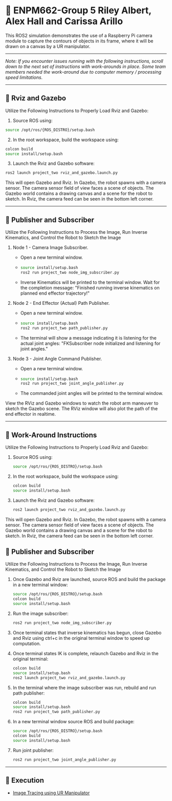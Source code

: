 # 🏫 ENPM662-Group 5 Riley Albert, Alex Hall and Carissa Arillo

This ROS2 simulation demonstrates the use of a Raspberry Pi camera module to capture the contours of objects in its frame, where it will be drawn on a canvas by a UR manipulator.

---

*Note: If you encounter issues running with the following instructions, scroll down to the next set of instructions with work-arounds in place. Some team members needed the work-around due to computer memory / processing speed limitations.*

---

##  🤖 Rviz and Gazebo

Utilize the Following Instructions to Properly Load Rviz and Gazebo:

1. Source ROS using:

```bash
source /opt/ros/{ROS_DISTRO}/setup.bash
```

2. In the root workspace, build the workspace using:

```bash
colcon build
source install/setup.bash
```

3. Launch the Rviz and Gazebo software:
   
```bash
ros2 launch project_two rviz_and_gazebo.launch.py
```

This will open Gazebo and Rviz. In Gazebo, the robot spawns with a camera sensor. The camera sensor field of view faces a scene of objects. The Gazebo world contains a drawing canvas and a scene for the robot to sketch. 
In Rviz, the camera feed can be seen in the bottom left corner.

---

## 💬 Publisher and Subscriber

Utilize the Following Instructions to Process the Image, Run Inverse Kinematics, and Control the Robot to Sketch the Image

1. Node 1 - Camera Image Subscriber. 
    - Open a new terminal window.

    - ```bash
      source install/setup.bash
      ros2 run project_two node_img_subscriber.py
      ```
      
    - Inverse Kinematics will be printed to the terminal window. Wait for the completion message: "Finished running inverse kinematics on planned end effector trajectory!"

3. Node 2 - End Effector (Actual) Path Publisher.  
    - Open a new terminal window.

    - ```bash
      source install/setup.bash 
      ros2 run project_two path_publisher.py
      ```

    - The terminal will show a message indicating it is listening for the actual joint angles: "FKSubscriber node initialized and listening for joint angles."

4. Node 3 - Joint Angle Command Publisher.
    - Open a new terminal window.

    - ```bash
      source install/setup.bash
      ros2 run project_two joint_angle_publisher.py
      ```
      
    - The commanded joint angles will be printed to the terminal window.
      
View the RViz and Gazebo windows to watch the robot arm maneuver to sketch the Gazebo scene. The RViz window will also plot the path of the end effector in realtime. 

---

## 🚨 Work-Around Instructions

Utilize the Following Instructions to Properly Load Rviz and Gazebo:

1. Source ROS using:
   
   ```bash
   source /opt/ros/{ROS_DISTRO}/setup.bash
   ```
   
2. In the root workspace, build the workspace using:

   ```bash
   colcon build
   source install/setup.bash
   ```
   
3. Launch the Rviz and Gazebo software:
   
   ```bash
   ros2 launch project_two rviz_and_gazebo.launch.py
   ```

This will open Gazebo and Rviz. In Gazebo, the robot spawns with a camera sensor. The camera sensor field of view faces a scene of objects. The Gazebo world contains a drawing canvas and a scene for the robot to sketch. 
In Rviz, the camera feed can be seen in the bottom left corner.

## 💬 Publisher and Subscriber
Utilize the Following Instructions to Process the Image, Run Inverse Kinematics, and Control the Robot to Sketch the Image

1. Once Gazebo and Rviz are launched, source ROS and build the package in a new terminal window:
   
   ```bash
   source /opt/ros/{ROS_DISTRO}/setup.bash
   colcon build
   source install/setup.bash
   ```
   
2. Run the image subscriber:
   
   ```bash
   ros2 run project_two node_img_subscriber.py
   ```
   
3. Once terminal states that inverse kinematics has begun, close Gazebo and Rviz using ctrl+c in the original terminal window to speed up computation.
4. Once terminal states IK is complete, relaunch Gazebo and Rviz in the original terminal:
   
   ```bash
   colcon build
   source install/setup.bash
   ros2 launch project_two rviz_and_gazebo.launch.py
   ```
   
5. In the terminal where the image subscriber was run, rebuild and run path publisher:
   
   ```bash
   colcon build
   source install/setup.bash
   ros2 run project_two path_publisher.py
   ```
   
6. In a new terminal window source ROS and build package:
   
   ```bash
   source /opt/ros/{ROS_DISTRO}/setup.bash
   colcon build
   source install/setup.bash
   ```
   
7. Run joint publisher:
   
   ```bash
   ros2 run project_two joint_angle_publisher.py
   ```

---

## 🎥 Execution

- [Image Tracing using UR Manipulator](https://drive.google.com/file/d/1ZvXHcbjfy1UgViFOh6TWy_rpT2r0KZMM/view?usp=drive_link)
